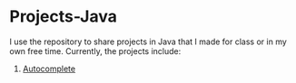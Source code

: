 # Projects-Java

I use the repository to share projects in Java that I made for class or in my own free time. Currently, the projects include:

1. [Autocomplete](https://github.com/MertOzbay/Projects-Java/tree/master/src/main/java/Autocomplete#readme) 
